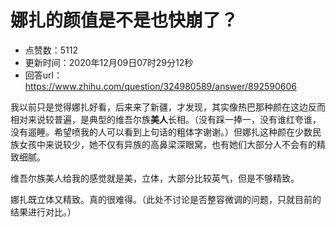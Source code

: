 # 娜扎的颜值是不是也快崩了？
- 点赞数：5112
- 更新时间：2020年12月09日07时29分12秒
- 回答url：https://www.zhihu.com/question/324980589/answer/892590606
<body>
 <p data-pid="hOGxX3Vw">我以前只是觉得娜扎好看，后来来了新疆，才发现，其实像热巴那种颜在这边反而相对来说较普遍，是典型的维吾尔族<b>美人</b>长相。（没有踩一捧一，没有谁红夸谁，没有遛睡。希望喷我的人可以看到上句话的粗体字谢谢。）但娜扎这种颜在少数民族女孩中来说较少，她不仅有异族的高鼻梁深眼窝，也有她们大部分人不会有的精致细腻。</p>
 <p data-pid="-D6SnF-t">维吾尔族美人给我的感觉就是美，立体，大部分比较英气，但是不够精致。</p>
 <p data-pid="QDWJI50r">娜扎既立体又精致。真的很难得。（此处不讨论是否整容微调的问题，只就目前的结果进行对比。）</p>
</body>